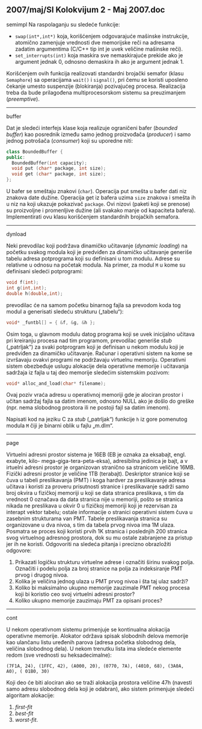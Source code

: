 2007/maj/SI Kolokvijum 2 - Maj 2007.doc
--------------------------------------------------------------------------------
semimpl
Na raspolaganju su sledeće funkcije:

- `swap(int*,int*)` koja, korišćenjem odgovarajuće mašinske instrukcije, atomično
zamenjuje vrednosti dve memorijske reči na adresama zadatim argumentima (C/C++
tip int je uvek veličine mašinske reči).
- `set_interrupts(int)` koja maskira sve nemaskirajuće prekide ako je argument
jednak 0, odnosno demaskira ih ako je argument jednak 1.

Korišćenjem ovih funkcija realizovati standardni brojački semafor (klasu `Semaphore`) sa
operacijama `wait()`  i `signal()`, pri čemu se koristi uposleno čekanje umesto suspenzije
(blokiranja) pozivajućeg procesa. Realizacija treba da bude prilagođena multiprocesorskom
sistemu sa preuzimanjem (*preemptive*).

--------------------------------------------------------------------------------
buffer

Dat je sledeći interfejs klase koja realizuje ograničeni bafer (*bounded buffer*) kao posrednik
između samo jednog proizvođača (*producer*) i samo jednog potrošača (*consumer*) koji su
uporedne niti:
```cpp
class BoundedBuffer {
public:
  BoundedBuffer(int capacity);
  void put (char* package, int size);
  void get (char* package, int size);
};
```
U bafer se smeštaju znakovi (`char`). Operacija put smešta u bafer dati niz znakova date
dužine. Operacija get iz bafera uzima `size` znakova i smešta ih u niz na koji ukazuje
pokazivač `package`. Ovi nizovi (paketi koji se prenose) su proizvoljne i promenljive dužine
(ali svakako manje od kapaciteta bafera).
Implementirati ovu klasu korišćenjem standardnih brojačkih semafora.

--------------------------------------------------------------------------------
dynload

Neki prevodilac koji podržava dinamičko učitavanje (*dynamic loading*) na početku svakog
modula koji je predviđen za dinamičko učitavanje generiše tabelu adresa potprograma koji su
definisani u tom modulu. Adrese su relativne u odnosu na početak modula. Na primer, za
modul `M` u kome su definisani sledeći potprogrami:
```cpp
void f(int);
int g(int,int);
double h(double,int);
```
prevodilac će na samom početku binarnog fajla sa prevodom koda tog modul a generisati
sledeću strukturu („tabelu“):
```cpp
void* _funtbl[] = { &f, &g, &h };
```
Osim toga, u glavnom modulu datog programa koji se uvek inicijalno učitava pri kreiranju
procesa nad tim programom, prevodilac generiše *stub* („patrljak“) za svaki potprogram koji je
definisan u nekom modulu koji je predviđen za dinamičko učitavanje.
Računar i operativni sistem na kome se izvršavaju ovakvi programi ne podržavaju virtuelnu
memoriju. Operativni sistem obezbeđuje uslugu alokacije dela operativne memorije i
učitavanja sadržaja iz fajla u taj deo memorije sledećim sistemskim pozivom:
```cpp
void* alloc_and_load(char* filename);
```
Ovaj poziv vraća adresu u operativnoj memoriji gde je alociran prostor i učitan sadržaj fajla sa
datim imenom, odnosno NULL ako je došlo do greške (npr. nema slobodnog prostora ili ne
postoji fajl sa datim imenom).

Napisati kod na jeziku C za *stub* („patrljak“) funkcije `h` iz gore pomenutog modula `M` čiji je binarni oblik u fajlu „m.dlm“.

--------------------------------------------------------------------------------
page

Virtuelni adresni prostor sistema je 16EB (EB je oznaka za eksabajt, engl. exabyte, kilo-
mega-giga-tera-peta-eksa), adresibilna jedinica je bajt, a v irtuelni adresni prostor je
organizovan stranično sa stranicom veličine 16MB. Fizički adresni prostor je veličine 1TB
(terabajt). Deskriptor stranice koji se čuva u tabeli preslikavanja (PMT) i koga hardver za
preslikavanje adresa učitava i koristi za proveru prisutnosti stranice i preslikavanje sadrži
samo broj okvira u fizičkoj memoriji u koji se data stranica preslikava, s tim da vrednost 0
označava da data stranica nije u memoriji, pošto se stranica nikada ne preslikava u okvir 0 u
fizičkoj memoriji koji je rezervisan za interapt vektor tabelu; ostale informacije o stranici
operativni sistem čuva u zasebnim strukturama van PMT. Tabele preslikavanja stranica su
organizovane u dva nivoa, s tim da tabela prvog nivoa ima 1M ulaza. Posmatra se proces koji
koristi prvih 1K stranica i poslednjih 200 stranica svog virtuelnog adresnog prostora, dok su
mu ostale zabranjene za pristup jer ih ne koristi. Odgovoriti na sledeća pitanja i precizno
obrazložiti odgovore:

1. Prikazati logičku strukturu virtuelne adrese i označiti širinu svakog polja. Označiti i
podelu polja za broj stranice na polja za indeksiranje PMT prvog i drugog nivoa.
2. Kolika je veličina jednog ulaza u PMT prvog nivoa i šta taj ulaz sadrži?
3. Koliko bi maksimalno ukupno memorije zauzimale PMT nekog procesa koji bi
koristio ceo svoj virtuelni adresni prostor?
4. Koliko ukupno memorije zauzimaju PMT za opisani proces?

--------------------------------------------------------------------------------
cont

U nekom operativnom sistemu primenjuje se kontinualna alokacija operativne memorije.
Alokator održava spisak slobodnih delova memorije kao ulančanu listu uređenih parova
(adresa početka slobodnog dela, veličina slobodnog dela). U nekom trenutku lista ima sledeće
elemente redom (sve vrednosti su heksadecimalne):

`(7F1A, 24), (1FFC, 42), (A000, 20), (0770, 7A), (4010, 68), (3A0A, A0), ( 01B0, 30)`

Koji deo će biti alociran ako se traži alokacija prostora veličine 47h (navesti samo adresu
slobodnog dela koji je odabran), ako sistem primenjuje sledeći algoritam alokacije:

1. *first-fit*
2. *best-fit*
3. *worst-fit*.
